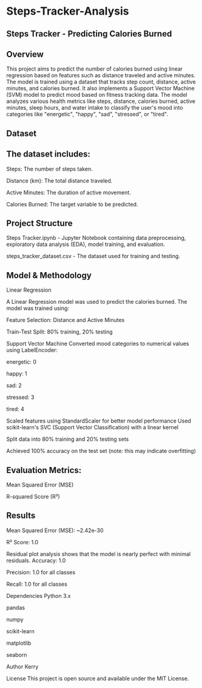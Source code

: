 # Steps-Tracker-Analysis
## Steps Tracker - Predicting Calories Burned

## Overview

This project aims to predict the number of calories burned using linear regression based on features such as distance traveled and active minutes. The model is trained using a dataset that tracks step count, distance, active minutes, and calories burned. It also implements a Support Vector Machine (SVM) model to predict mood based on fitness tracking data. The model analyzes various health metrics like steps, distance, calories burned, active minutes, sleep hours, and water intake to classify the user's mood into categories like "energetic", "happy", "sad", "stressed", or "tired".

## Dataset

## The dataset includes:

Steps: The number of steps taken.

Distance (km): The total distance traveled.

Active Minutes: The duration of active movement.

Calories Burned: The target variable to be predicted.

## Project Structure

Steps Tracker.ipynb - Jupyter Notebook containing data preprocessing, exploratory data analysis (EDA), model training, and evaluation.

steps_tracker_dataset.csv - The dataset used for training and testing.

## Model & Methodology

Linear Regression

A Linear Regression model was used to predict the calories burned. The model was trained using:

Feature Selection: Distance and Active Minutes

Train-Test Split: 80% training, 20% testing

Support Vector Machine
Converted mood categories to numerical values using LabelEncoder:

energetic: 0

happy: 1

sad: 2

stressed: 3

tired: 4

Scaled features using StandardScaler for better model performance
Used scikit-learn's SVC (Support Vector Classification) with a linear kernel

Split data into 80% training and 20% testing sets

Achieved 100% accuracy on the test set (note: this may indicate overfitting)

## Evaluation Metrics:

Mean Squared Error (MSE)

R-squared Score (R²)

## Results

Mean Squared Error (MSE): ~2.42e-30

R² Score: 1.0

Residual plot analysis shows that the model is nearly perfect with minimal residuals.
Accuracy: 1.0

Precision: 1.0 for all classes

Recall: 1.0 for all classes

Dependencies
Python 3.x

pandas

numpy

scikit-learn

matplotlib

seaborn

Author
Kerry

License
This project is open source and available under the MIT License.
